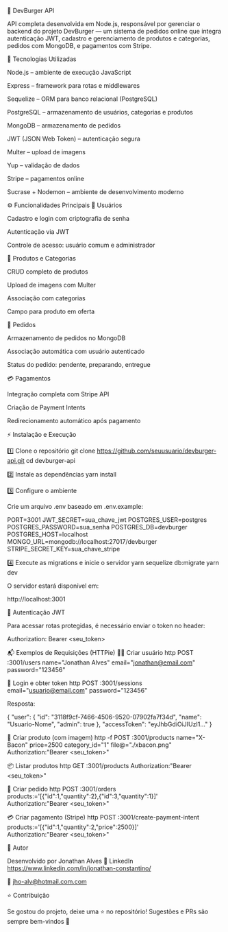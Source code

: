 🍔 DevBurger API

API completa desenvolvida em Node.js, responsável por gerenciar o backend do projeto DevBurger — um sistema de pedidos online que integra autenticação JWT, cadastro e gerenciamento de produtos e categorias, pedidos com MongoDB, e pagamentos com Stripe.

🚀 Tecnologias Utilizadas

Node.js – ambiente de execução JavaScript

Express – framework para rotas e middlewares

Sequelize – ORM para banco relacional (PostgreSQL)

PostgreSQL – armazenamento de usuários, categorias e produtos

MongoDB – armazenamento de pedidos

JWT (JSON Web Token) – autenticação segura

Multer – upload de imagens

Yup – validação de dados

Stripe – pagamentos online

Sucrase + Nodemon – ambiente de desenvolvimento moderno

⚙️ Funcionalidades Principais
👤 Usuários

Cadastro e login com criptografia de senha

Autenticação via JWT

Controle de acesso: usuário comum e administrador

🍔 Produtos e Categorias

CRUD completo de produtos

Upload de imagens com Multer

Associação com categorias

Campo para produto em oferta

🛒 Pedidos

Armazenamento de pedidos no MongoDB

Associação automática com usuário autenticado

Status do pedido: pendente, preparando, entregue

💳 Pagamentos

Integração completa com Stripe API

Criação de Payment Intents

Redirecionamento automático após pagamento


⚡ Instalação e Execução

1️⃣ Clone o repositório
git clone https://github.com/seuusuario/devburger-api.git
cd devburger-api

2️⃣ Instale as dependências
yarn install


3️⃣ Configure o ambiente

Crie um arquivo .env baseado em .env.example:

PORT=3001
JWT_SECRET=sua_chave_jwt
POSTGRES_USER=postgres
POSTGRES_PASSWORD=sua_senha
POSTGRES_DB=devburger
POSTGRES_HOST=localhost
MONGO_URL=mongodb://localhost:27017/devburger
STRIPE_SECRET_KEY=sua_chave_stripe

4️⃣ Execute as migrations e inicie o servidor
yarn sequelize db:migrate
yarn dev


O servidor estará disponível em:

http://localhost:3001

🔑 Autenticação JWT

Para acessar rotas protegidas, é necessário enviar o token no header:

Authorization: Bearer <seu_token>

📬 Exemplos de Requisições (HTTPie)
🧍‍♂️ Criar usuário
http POST :3001/users name="Jonathan Alves" email="jonathan@email.com" password="123456"

🔐 Login e obter token
http POST :3001/sessions email="usuario@email.com" password="123456"


Resposta:

{
  "user": {
    "id": "3118f9cf-7466-4506-9520-07902fa7f34d",
    "name": "Usuario-Nome",
    "admin": true
  },
  "accessToken": "eyJhbGdiOiJIUzI1..."
}

🍔 Criar produto (com imagem)
http -f POST :3001/products name="X-Bacon" price=2500 category_id="1" file@="./xbacon.png" \
Authorization:"Bearer <seu_token>"

📦 Listar produtos
http GET :3001/products Authorization:"Bearer <seu_token>"

🛒 Criar pedido
http POST :3001/orders \
products:='[{"id":1,"quantity":2},{"id":3,"quantity":1}]' \
Authorization:"Bearer <seu_token>"

💳 Criar pagamento (Stripe)
http POST :3001/create-payment-intent \
products:='[{"id":1,"quantity":2,"price":2500}]' \
Authorization:"Bearer <seu_token>"

🧠 Autor

Desenvolvido por Jonathan Alves
💼 LinkedIn
https://www.linkedin.com/in/jonathan-constantino/

📧 jho-alv@hotmail.com.com

⭐ Contribuição

Se gostou do projeto, deixe uma ⭐ no repositório!
Sugestões e PRs são sempre bem-vindos 🚀
